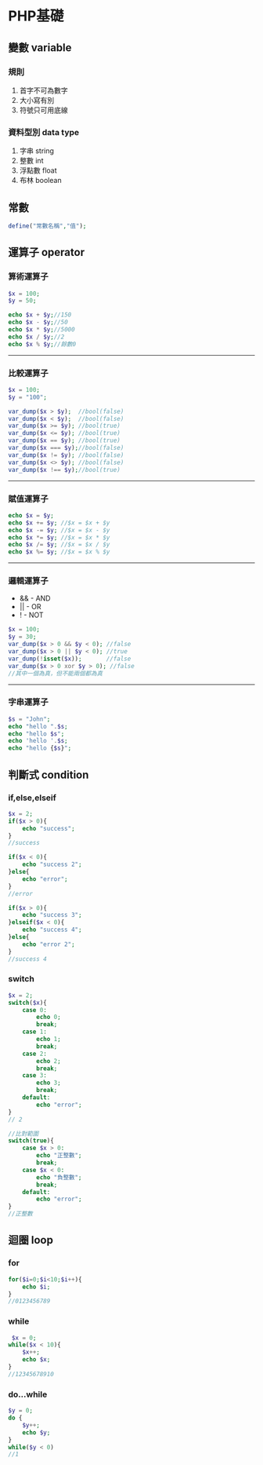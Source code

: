 # PHP基礎
 
## 變數 variable
### 規則
1. 首字不可為數字
2. 大小寫有別
3. 符號只可用底線 
### 資料型別 data type

1. 字串 string
2. 整數 int
3. 浮點數 float
4. 布林 boolean

## 常數
```php
define("常數名稱","值");
```
## 運算子 operator
### 算術運算子
```php
$x = 100;
$y = 50;

echo $x + $y;//150
echo $x - $y;//50
echo $x * $y;//5000
echo $x / $y;//2
echo $x % $y;//餘數0
```
***
### 比較運算子
```php
$x = 100;
$y = "100";

var_dump($x > $y);  //bool(false)
var_dump($x < $y);  //bool(false)
var_dump($x >= $y); //bool(true)
var_dump($x <= $y); //bool(true)
var_dump($x == $y); //bool(true)
var_dump($x === $y);//bool(false)
var_dump($x != $y); //bool(false)
var_dump($x <> $y); //bool(false)
var_dump($x !== $y);//bool(true)
```
***
### 賦值運算子
```php
echo $x = $y;
echo $x += $y; //$x = $x + $y     
echo $x -= $y; //$x = $x - $y     
echo $x *= $y; //$x = $x * $y     
echo $x /= $y; //$x = $x / $y     
echo $x %= $y; //$x = $x % $y    
```
***
###  邏輯運算子
* && - AND
* || - OR
* ! - NOT
```php
$x = 100;
$y = 30;
var_dump($x > 0 && $y < 0); //false
var_dump($x > 0 || $y < 0); //true
var_dump(!isset($x));       //false
var_dump($x > 0 xor $y > 0); //false
//其中一個為真，但不能兩個都為真
```
***
### 字串運算子
```php
$s = "John";
echo "hello ".$s;
echo "hello $s";
echo 'hello '.$s;
echo "hello {$s}";
```

## 判斷式 condition

### if,else,elseif
```php
$x = 2;
if($x > 0){
    echo "success";
}
//success

if($x < 0){
    echo "success 2";
}else{
    echo "error"; 
}
//error

if($x > 0){
    echo "success 3";
}elseif($x < 0){
    echo "success 4";
}else{
    echo "error 2";
}
//success 4
```
### switch

```php
$x = 2;
switch($x){
    case 0:
        echo 0;
        break;
    case 1:
        echo 1;
        break;
    case 2:
        echo 2;
        break;
    case 3:
        echo 3;
        break;
    default:
        echo "error";
}
// 2

//比對範圍
switch(true){
    case $x > 0:
        echo "正整數";
        break;
    case $x < 0:
        echo "負整數";
        break;
    default:
        echo "error";
}
//正整數
```
## 迴圈 loop
### for
```php
for($i=0;$i<10;$i++){
    echo $i;
}
//0123456789
```
### while
```php
 $x = 0;
while($x < 10){
    $x++;
    echo $x;
}
//12345678910
```

### do...while
```php
$y = 0;
do {
    $y++;
    echo $y;
}
while($y < 0)
//1
```